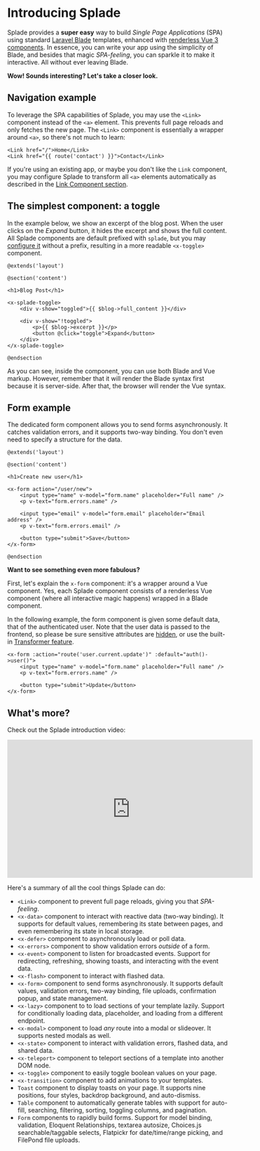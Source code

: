 # Introducing Splade

Splade provides a **super easy** way to build *Single Page Applications* (SPA) using standard [Laravel Blade](https://laravel.com/docs/10.x/blade) templates, enhanced with [renderless Vue 3 components](https://adamwathan.me/renderless-components-in-vuejs/). In essence, you can write your app using the simplicity of Blade, and besides that magic *SPA-feeling*, you can sparkle it to make it interactive. All without ever leaving Blade.

**Wow! Sounds interesting? Let's take a closer look.**

## Navigation example

To leverage the SPA capabilities of Splade, you may use the `<Link>` component instead of the `<a>` element. This prevents full page reloads and only fetches the new page. The `<Link>` component is essentially a wrapper around `<a>`, so there's not much to learn:

```blade
<Link href="/">Home</Link>
<Link href="{{ route('contact') }}">Contact</Link>
```

If you're using an existing app, or maybe you don't like the `Link` component, you may configure Splade to transform all `<a>` elements automatically as described in the [Link Component section](/x-link.md).

## The simplest component: a toggle

In the example below, we show an excerpt of the blog post. When the user clicks on the *Expand* button, it hides the excerpt and shows the full content. All Splade components are default prefixed with `splade`, but you may [configure it](/customization.md) without a prefix, resulting in a more readable `<x-toggle>` component.

```blade
@extends('layout')

@section('content')

<h1>Blog Post</h1>

<x-splade-toggle>
    <div v-show="toggled">{{ $blog->full_content }}</div>

    <div v-show="!toggled">
        <p>{{ $blog->excerpt }}</p>
        <button @click="toggle">Expand</button>
    </div>
</x-splade-toggle>

@endsection
```

As you can see, inside the component, you can use both Blade and Vue markup. However, remember that it will render the Blade syntax first because it is server-side. After that, the browser will render the Vue syntax.

## Form example

The dedicated form component allows you to send forms asynchronously. It catches validation errors, and it supports two-way binding. You don't even need to specify a structure for the data.

```blade
@extends('layout')

@section('content')

<h1>Create new user</h1>

<x-form action="/user/new">
    <input type="name" v-model="form.name" placeholder="Full name" />
    <p v-text="form.errors.name" />

    <input type="email" v-model="form.email" placeholder="Email address" />
    <p v-text="form.errors.email" />

    <button type="submit">Save</button>
</x-form>

@endsection
```

**Want to see something even more fabulous?**

First, let's explain the `x-form` component: it's a wrapper around a Vue component. Yes, each Splade component consists of a renderless Vue component (where all interactive magic happens) wrapped in a Blade component.

In the following example, the form component is given some default data, that of the authenticated user. Note that the user data is passed to the frontend, so please be sure sensitive attributes are [hidden](https://laravel.com/docs/10.x/eloquent-serialization#hiding-attributes-from-json), or use the built-in [Transformer feature](/transformers.md).

```blade
<x-form :action="route('user.current.update')" :default="auth()->user()">
    <input type="name" v-model="form.name" placeholder="Full name" />
    <p v-text="form.errors.name" />

    <button type="submit">Update</button>
</x-form>
```

## What's more?

Check out the Splade introduction video:

<iframe width="560" height="315" src="https://www.youtube-nocookie.com/embed/9V9BUHtvwXI?controls=1" title="YouTube video player" frameborder="0" allow="accelerometer; autoplay; clipboard-write; encrypted-media; gyroscope; picture-in-picture" allowfullscreen></iframe>

Here's a summary of all the cool things Splade can do:

* `<Link>` component to prevent full page reloads, giving you that *SPA-feeling*.
* `<x-data>` component to interact with reactive data (two-way binding). It supports for default values, remembering its state between pages, and even remembering its state in local storage.
* `<x-defer>` component to asynchronously load or poll data.
* `<x-errors>` component to show validation errors *outside* of a form.
* `<x-event>` component to listen for broadcasted events. Support for redirecting, refreshing, showing toasts, and interacting with the event data.
* `<x-flash>` component to interact with flashed data.
* `<x-form>` component to send forms asynchronously. It supports default values, validation errors, two-way binding, file uploads, confirmation popup, and state management.
* `<x-lazy>` component to to load sections of your template lazily. Support for conditionally loading data, placeholder, and loading from a different endpoint.
* `<x-modal>` component to load *any* route into a modal or slideover. It supports nested modals as well.
* `<x-state>` component to interact with validation errors, flashed data, and shared data.
* `<x-teleport>` component to  teleport sections of a template into another DOM node.
* `<x-toggle>` component to easily toggle boolean values on your page.
* `<x-transition>` component to add animations to your templates.
* `Toast` component to display toasts on your page. It supports nine positions, four styles, backdrop background, and auto-dismiss.
* `Table` component to automatically generate tables with support for auto-fill, searching, filtering, sorting, toggling columns, and pagination.
* `Form` components to rapidly build forms. Support for model binding, validation, Eloquent Relationships, textarea autosize, Choices.js searchable/taggable selects, Flatpickr for date/time/range picking, and FilePond file uploads.
